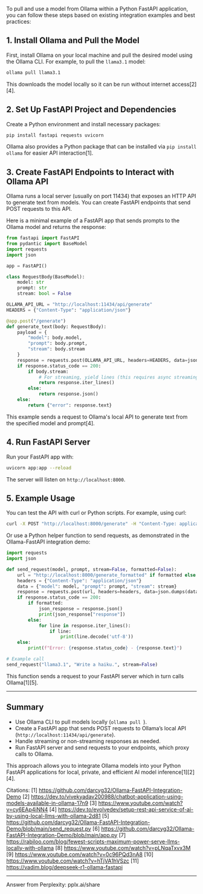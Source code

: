 To pull and use a model from Ollama within a Python FastAPI application, you can follow these steps based on existing integration examples and best practices:

## 1. Install Ollama and Pull the Model

First, install Ollama on your local machine and pull the desired model using the Ollama CLI. For example, to pull the `llama3.1` model:

```bash
ollama pull llama3.1
```

This downloads the model locally so it can be run without internet access[2][4].

## 2. Set Up FastAPI Project and Dependencies

Create a Python environment and install necessary packages:

```bash
pip install fastapi requests uvicorn
```

Ollama also provides a Python package that can be installed via `pip install ollama` for easier API interaction[1].

## 3. Create FastAPI Endpoints to Interact with Ollama API

Ollama runs a local server (usually on port 11434) that exposes an HTTP API to generate text from models. You can create FastAPI endpoints that send POST requests to this API.

Here is a minimal example of a FastAPI app that sends prompts to the Ollama model and returns the response:

```python
from fastapi import FastAPI
from pydantic import BaseModel
import requests
import json

app = FastAPI()

class RequestBody(BaseModel):
    model: str
    prompt: str
    stream: bool = False

OLLAMA_API_URL = "http://localhost:11434/api/generate"
HEADERS = {"Content-Type": "application/json"}

@app.post("/generate")
def generate_text(body: RequestBody):
    payload = {
        "model": body.model,
        "prompt": body.prompt,
        "stream": body.stream
    }
    response = requests.post(OLLAMA_API_URL, headers=HEADERS, data=json.dumps(payload), stream=body.stream)
    if response.status_code == 200:
        if body.stream:
            # For streaming, yield lines (this requires async streaming endpoint setup)
            return response.iter_lines()
        else:
            return response.json()
    else:
        return {"error": response.text}
```

This example sends a request to Ollama's local API to generate text from the specified model and prompt[4].

## 4. Run FastAPI Server

Run your FastAPI app with:

```bash
uvicorn app:app --reload
```

The server will listen on `http://localhost:8000`.

## 5. Example Usage

You can test the API with curl or Python scripts. For example, using curl:

```bash
curl -X POST "http://localhost:8000/generate" -H "Content-Type: application/json" -d '{"model":"llama3.1","prompt":"Write a haiku.","stream":false}'
```

Or use a Python helper function to send requests, as demonstrated in the Ollama-FastAPI integration demo:

```python
import requests
import json

def send_request(model, prompt, stream=False, formatted=False):
    url = "http://localhost:8000/generate_formatted" if formatted else "http://localhost:8000/generate"
    headers = {"Content-Type": "application/json"}
    data = {"model": model, "prompt": prompt, "stream": stream}
    response = requests.post(url, headers=headers, data=json.dumps(data), stream=stream)
    if response.status_code == 200:
        if formatted:
            json_response = response.json()
            print(json_response["response"])
        else:
            for line in response.iter_lines():
                if line:
                    print(line.decode('utf-8'))
    else:
        print(f"Error: {response.status_code} - {response.text}")

# Example call
send_request("llama3.1", "Write a haiku.", stream=False)
```

This function sends a request to your FastAPI server which in turn calls Ollama[1][5].

---

## Summary

- Use Ollama CLI to pull models locally (`ollama pull `).
- Create a FastAPI app that sends POST requests to Ollama’s local API (`http://localhost:11434/api/generate`).
- Handle streaming or non-streaming responses as needed.
- Run FastAPI server and send requests to your endpoints, which proxy calls to Ollama.

This approach allows you to integrate Ollama models into your Python FastAPI applications for local, private, and efficient AI model inference[1][2][4].

Citations:
[1] https://github.com/darcyg32/Ollama-FastAPI-Integration-Demo
[2] https://dev.to/vivekyadav200988/chatbot-application-using-models-available-in-ollama-17n9
[3] https://www.youtube.com/watch?v=cy6EAp4iNN4
[4] https://dev.to/evolvedev/setup-rest-api-service-of-ai-by-using-local-llms-with-ollama-2d81
[5] https://github.com/darcyg32/Ollama-FastAPI-Integration-Demo/blob/main/send_request.py
[6] https://github.com/darcyg32/Ollama-FastAPI-Integration-Demo/blob/main/app.py
[7] https://rabiloo.com/blog/fewest-scripts-maximum-power-serve-llms-locally-with-ollama
[8] https://www.youtube.com/watch?v=pLNqaTxvx3M
[9] https://www.youtube.com/watch?v=0c96PQd3nA8
[10] https://www.youtube.com/watch?v=hTjVA1hVSzc
[11] https://vadim.blog/deepseek-r1-ollama-fastapi

---
Answer from Perplexity: pplx.ai/share